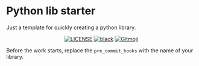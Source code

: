# Python lib starter

Just a template for quickly creating a python library.

<p align="center">
   <a href="LICENSE"><img alt="LICENSE" src="https://img.shields.io/github/license/ShigureLab/pre_commit_hooks?style=flat-square"></a>
   <a href="https://github.com/psf/black"><img alt="black" src="https://img.shields.io/badge/code%20style-black-000000?style=flat-square"></a>
   <a href="https://gitmoji.dev"><img src="https://img.shields.io/badge/gitmoji-%20😜%20😍-FFDD67?style=flat-square" alt="Gitmoji"></a>
</p>

Before the work starts, replace the `pre_commit_hooks` with the name of your library.
